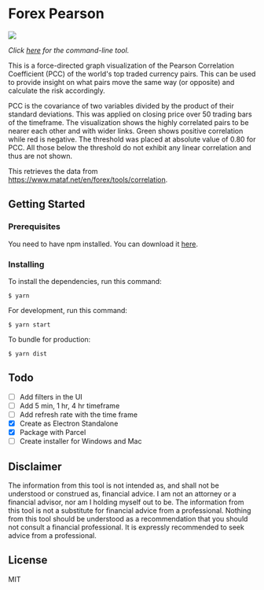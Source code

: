 # Forex Pearson

![](img/demo.gif)

_Click [here](https://github.com/shyrwinsia/fxpc) for the command-line tool._

This is a force-directed graph visualization of the Pearson Correlation Coefficient (PCC) of the world's top traded currency pairs. This can be used to provide insight on what pairs move the same way (or opposite) and calculate the risk accordingly.

PCC is the covariance of two variables divided by the product of their standard deviations. This was applied on closing price over 50 trading bars of the timeframe. The visualization shows the highly correlated pairs to be nearer each other and with wider links. Green shows positive correlation while red is negative. The threshold was placed at absolute value of 0.80 for PCC. All those below the threshold do not exhibit any linear correlation and thus are not shown.

This retrieves the data from https://www.mataf.net/en/forex/tools/correlation.

## Getting Started

### Prerequisites

You need to have npm installed. You can download it [here](https://nodejs.org/en/download/).

### Installing

To install the dependencies, run this command:

```
$ yarn
```

For development, run this command:

```
$ yarn start
```

To bundle for production:

```
$ yarn dist
```

## Todo

- [ ] Add filters in the UI
- [ ] Add 5 min, 1 hr, 4 hr timeframe
- [ ] Add refresh rate with the time frame
- [x] Create as Electron Standalone
- [x] Package with Parcel
- [ ] Create installer for Windows and Mac

## Disclaimer
The information from this tool is not intended as, and shall not be understood or construed as, financial advice. I am not an attorney or a financial advisor, nor am I holding myself out to be. The information from this tool is not a substitute for financial advice from a professional. Nothing from this tool should be understood as a recommendation that you should not consult a financial professional. It is expressly recommended to seek advice from a professional.

## License

MIT
